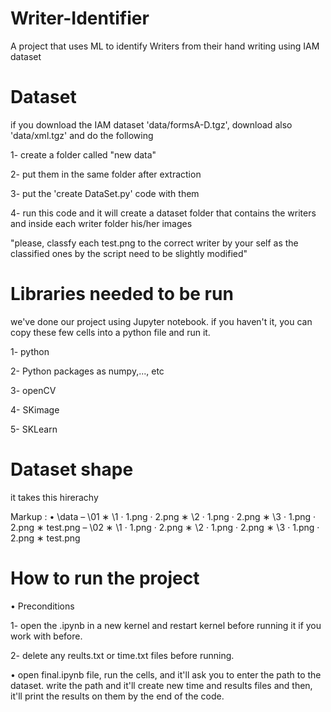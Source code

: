 # Writer-Identifier
A project that uses ML to identify Writers from their hand writing using IAM dataset

# Dataset
if you download the IAM dataset 'data/formsA-D.tgz', download also 'data/xml.tgz' and do the following

1- create a folder called "new data"

2- put them in the same folder after extraction

3- put the 'create DataSet.py' code with them

4- run this code and it will create a dataset folder that contains the writers and inside each writer folder his/her images

"please, classfy each test.png to the correct writer by your self as the classified ones by the script need to be slightly modified"

# Libraries needed to be run
we've done our project using Jupyter notebook. if you haven't it, you can copy these few cells into a python file and run it.

1- python

2- Python packages as numpy,..., etc

3- openCV

4- SKimage

5- SKLearn

# Dataset shape
it takes this hirerachy

 Markup : • \data
            – \01
              ∗ \1
                 · 1.png
                 · 2.png
              ∗ \2
                 · 1.png
                 · 2.png
              ∗ \3
                 · 1.png
                 · 2.png
              ∗ test.png
            – \02
              ∗ \1
                 · 1.png
                 · 2.png
              ∗ \2
                 · 1.png
                 · 2.png
              ∗ \3
                 · 1.png
                 · 2.png
                 ∗ test.png
       
       
 # How to run the project
 • Preconditions
 
 1- open the .ipynb in a new kernel and restart kernel before running it if you work with before.
 
 2- delete any reults.txt or time.txt files before running.
 
 • open final.ipynb file, run the cells, and it'll ask you to enter the path to the dataset. write the path and it'll create new time and results files and then, it'll print the results on them by the end of the code.
